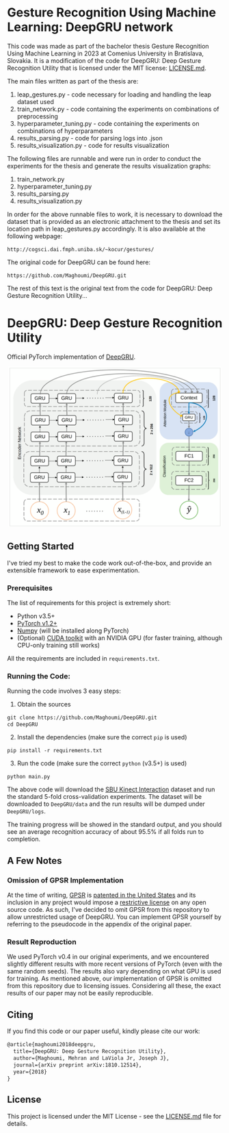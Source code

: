 # Gesture Recognition Using Machine Learning: DeepGRU network
This code was made as part of the bachelor thesis Gesture Recognition Using Machine Learning in 2023 at Comenius University in Bratislava, Slovakia.
It is a modification of the code for DeepGRU: Deep Gesture Recognition Utility that is licensed under the MIT license: [LICENSE.md](LICENSE.md).

The main files written as part of the thesis are: 
1. leap_gestures.py - code necessary for loading and handling the leap dataset used
2. train_network.py - code containing the experiments on combinations of preprocessing
3. hyperparameter_tuning.py - code containing the experiments on combinations of hyperparameters
4. results_parsing.py - code for parsing logs into .json
5. results_visualization.py - code for results visualization

The following files are runnable and were run in order to conduct the experiments for the thesis and generate the results visualization graphs:
1. train_network.py
2. hyperparameter_tuning.py
3. results_parsing.py
4. results_visualization.py

In order for the above runnable files to work, it is necessary to download the dataset that is provided as an electronic attachment to the thesis and set its location path in leap_gestures.py accordingly. It is also available at the following webpage:
```
http://cogsci.dai.fmph.uniba.sk/~kocur/gestures/
```

The original code for DeepGRU can be found here:
```
https://github.com/Maghoumi/DeepGRU.git
```
The rest of this text is the original text from the code for DeepGRU: Deep Gesture Recognition Utility...

# DeepGRU: Deep Gesture Recognition Utility

Official PyTorch implementation of [DeepGRU](https://arxiv.org/abs/1810.12514).

<p align="center">
  <img width="500" src="https://github.com/Maghoumi/DeepGRU/blob/master/images/DeepGRU.png"/>
</p>

## Getting Started

I've tried my best to make the code work out-of-the-box, and provide an extensible framework to ease experimentation.

### Prerequisites

The list of requirements for this project is extremely short:
- Python v3.5+
- [PyTorch v1.2+](https://pytorch.org/)
- [Numpy](https://numpy.org/) (will be installed along PyTorch)
- (Optional) [CUDA toolkit](https://developer.nvidia.com/cuda-toolkit) with an NVIDIA GPU (for faster training, although CPU-only training still works)

All the requirements are included in `requirements.txt`.

### Running the Code:

Running the code involves 3 easy steps:

1) Obtain the sources
```
git clone https://github.com/Maghoumi/DeepGRU.git
cd DeepGRU
```

2) Install the dependencies (make sure the correct `pip` is used)
```
pip install -r requirements.txt
```

3) Run the code (make sure the correct `python` (v3.5+) is used)
```
python main.py
```

The above code will download the [SBU Kinect Interaction](https://www3.cs.stonybrook.edu/~kyun/research/kinect_interaction/index.html) dataset and run the standard 5-fold cross-validation experiments. The dataset will be downloaded to `DeepGRU/data` and the run results will be dumped under `DeepGRU/logs`.

The training progress will be showed in the standard output, and you should see an average recognition accuracy of about 95.5% if all folds run to completion.


## A Few Notes

### Omission of GPSR Implementation

At the time of writing, [GPSR](https://dl.acm.org/citation.cfm?id=2984525) is [patented in the United States](https://patents.google.com/patent/US20180018533A1/en) and its inclusion in any project would impose a [restrictive license](https://github.com/ISUE/Jackknife/blob/master/LICENSE) on any open source code. As such, I've decided to omit GPSR from this repository to allow unrestricted usage of DeepGRU. You can implement GPSR yourself by referring to the pseudocode in the appendix of the original paper.

### Result Reproduction

We used PyTorch v0.4 in our original experiments, and we encountered slightly different results with more recent versions of PyTorch (even with the same random seeds). The results also vary depending on what GPU is used for training. As mentioned above, our implementation of GPSR is omitted from this repository due to licensing issues. Considering all these, the exact results of our paper may not be easily reproducible.

## Citing

If you find this code or our paper useful, kindly please cite our work:

```
@article{maghoumi2018deepgru,
  title={DeepGRU: Deep Gesture Recognition Utility},
  author={Maghoumi, Mehran and LaViola Jr, Joseph J},
  journal={arXiv preprint arXiv:1810.12514},
  year={2018}
}
```


## License

This project is licensed under the MIT License - see the [LICENSE.md](LICENSE.md) file for details.

